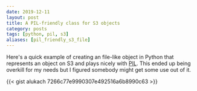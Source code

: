```yaml
---
date: 2019-12-11
layout: post
title: A PIL-friendly class for S3 objects
category: posts
tags: [python, pil, s3]
aliases: [pil_friendly_s3_file]
---
```


Here's a quick example of creating an file-like object in Python that represents an object on S3 and plays nicely with [PIL](http://pillow.readthedocs.io/).  This ended up being overkill for my needs but I figured somebody might get some use out of it.

{{< gist alukach 7266c77e9990307e492516a6b8990c63 >}}

